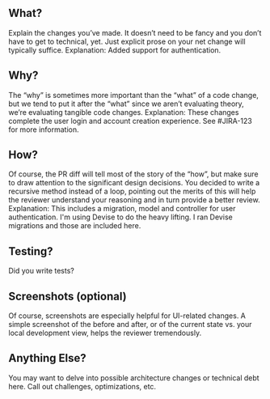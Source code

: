 ## What?
Explain the changes you’ve made. It doesn’t need to be fancy and you don’t have to get to technical, yet. Just explicit prose on your net change will typically suffice.
Explanation: Added support for authentication. 

## Why?
The “why” is sometimes more important than the “what” of a code change, but we tend to put it after the “what” since we aren’t evaluating theory, we’re evaluating tangible code changes.
Explanation: These changes complete the user login and account creation experience. See #JIRA-123 for more information.

## How?
Of course, the PR diff will tell most of the story of the “how”, but make sure to draw attention to the significant design decisions. You decided to write a recursive method instead of a loop, pointing out the merits of this will help the reviewer understand your reasoning and in turn provide a better review.
Explanation: This includes a migration, model and controller for user authentication. I'm using Devise to do the heavy lifting. I ran Devise migrations and those are included here.

## Testing?
Did you write tests?

## Screenshots (optional)
Of course, screenshots are especially helpful for UI-related changes. A simple screenshot of the before and after, or of the current state vs. your local development view, helps the reviewer tremendously.

## Anything Else?
You may want to delve into possible architecture changes or technical debt here. Call out challenges, optimizations, etc.
